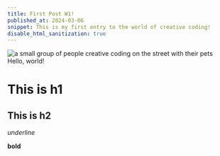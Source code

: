```yaml
---
title: First Post W1!
published_at: 2024-03-06
snippet: This is my first entry to the world of creative coding!
disable_html_sanitization: true
---
```


![a small group of people creative coding on the street with their pets](/240306_first_post/glass.png)
Hello, world!

# This is h1

## This is h2

_underline_

**bold**
